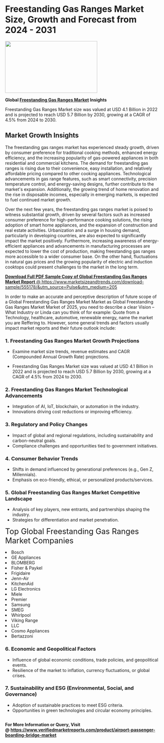 <H1>Freestanding Gas Ranges Market Size, Growth and Forecast from 2024 - 2031</H1><img class="aligncenter size-medium wp-image-584254" src="https://thirdeyenews.in/wp-content/uploads/2024/09/Global-Market-Research-300x168.jpeg" alt="" width="300" height="168" /><p><strong>Global&nbsp;<a href="https://www.marketsizeandtrends.com/download-sample/555178/&amp;utm_source=Pulse&amp;utm_medium=205">Freestanding Gas Ranges Market</a> Insights</strong></p><p>Freestanding Gas Ranges Market size was valued at USD 4.1 Billion in 2022 and is projected to reach USD 5.7 Billion by 2030, growing at a CAGR of 4.5% from 2024 to 2030.</p><p><h2>Market Growth Insights</h2> <p>The freestanding gas ranges market has experienced steady growth, driven by consumer preference for traditional cooking methods, enhanced energy efficiency, and the increasing popularity of gas-powered appliances in both residential and commercial kitchens. The demand for freestanding gas ranges is rising due to their convenience, easy installation, and relatively affordable pricing compared to other cooking appliances. Technological advancements in gas range features, such as smart connectivity, precision temperature control, and energy-saving designs, further contribute to the market's expansion. Additionally, the growing trend of home renovation and the rise in disposable incomes, especially in emerging markets, is expected to fuel continued market growth.</p> <p><a href="#"></a></p> <p>Over the next few years, the freestanding gas ranges market is poised to witness substantial growth, driven by several factors such as increased consumer preference for high-performance cooking solutions, the rising adoption of smart home appliances, and the expansion of construction and real estate activities. Urbanization and a surge in housing demand, particularly in developing countries, are also expected to significantly impact the market positively. Furthermore, increasing awareness of energy-efficient appliances and advancements in manufacturing processes are expected to lower the cost of production, making freestanding gas ranges more accessible to a wider consumer base. On the other hand, fluctuations in natural gas prices and the growing popularity of electric and induction cooktops could present challenges to the market in the long term.</p> <p><a href="#"></p><p><span class=""><strong>Download Full PDF Sample Copy of Global Freestanding Gas Ranges Market Report</strong> @ <a href="https://www.marketsizeandtrends.com/download-sample/555178/&amp;utm_source=Pulse&amp;utm_medium=205" target="_blank">https://www.marketsizeandtrends.com/download-sample/555178/&amp;utm_source=Pulse&amp;utm_medium=205</a></span></p><p>In order to make an accurate and perceptive description of future scope of a Global&nbsp;Freestanding Gas Ranges Market Market as Global&nbsp;Freestanding Gas Ranges Market Market of 2025, you need to describe a clear Vision &ndash; What Industry or Linda can you think of for example: Quote from a Technology, healthcare, automotive, renewable energy, name the market you are Reffering to. However, some general trends and factors usually impact market reports and their future outlook include:</p><h3>1.&nbsp;<strong>Freestanding Gas Ranges Market Growth Projections</strong></h3><ul><li>Examine market size trends, revenue estimates and CAGR (Compounded Annual Growth Rate) projections.</li><li><p>Freestanding Gas Ranges Market size was valued at USD 4.1 Billion in 2022 and is projected to reach USD 5.7 Billion by 2030, growing at a CAGR of 4.5% from 2024 to 2030.</p></li></ul><h3>2.&nbsp;<strong>Freestanding Gas Ranges Market Technological Advancements</strong></h3><ul><li>Integration of AI, IoT, blockchain, or automation in the industry.</li><li>Innovations driving cost reductions or improving efficiency.</li></ul><h3>3.&nbsp;<strong>Regulatory and Policy Changes</strong></h3><ul><li>Impact of global and regional regulations, including sustainability and carbon-neutral goals.</li><li>Compliance challenges and opportunities tied to government initiatives.</li></ul><h3>4.&nbsp;<strong>Consumer Behavior Trends</strong></h3><ul><li>Shifts in demand influenced by generational preferences (e.g., Gen Z, Millennials).</li><li>Emphasis on eco-friendly, ethical, or personalized products/services.</li></ul><h3>5.&nbsp;<strong>Global Freestanding Gas Ranges Market Competitive Landscape</strong></h3><ul><li>Analysis of key players, new entrants, and partnerships shaping the industry.</li><li>Strategies for differentiation and market penetration.</li></ul><p data-pm-slice="1 1 []"><span style="color: inherit; font-family: inherit; font-size: 25px;">Top Global Freestanding Gas Ranges Market Companies</span></p><div class="" data-test-id=""><p><li>Bosch</li><li> GE Appliances</li><li> BLOMBERG</li><li> Fisher & Paykel</li><li> Frigidaire</li><li> Jenn-Air</li><li> KitchenAid</li><li> LG Electronics</li><li> Miele</li><li> Premier</li><li> Samsung</li><li> SMEG</li><li> Whirlpool</li><li> Viking Range</li><li> LLC</li><li> Cosmo Appliances</li><li> Bertazzoni</li></p></div><h3>6.&nbsp;<strong>Economic and Geopolitical Factors</strong></h3><ul><li>Influence of global economic conditions, trade policies, and geopolitical events.</li><li>Resilience of the market to inflation, currency fluctuations, or global crises.</li></ul><h3>7.&nbsp;<strong>Sustainability and ESG (Environmental, Social, and Governance)</strong></h3><ul><li>Adoption of sustainable practices to meet ESG criteria.</li><li>Opportunities in green technologies and circular economy principles.</li></ul><h2><strong style="font-size: 14px;">For More Information or Query, Visit @&nbsp;</strong><a style="background-color: #ffffff; font-size: 14px;" href="https://www.marketsizeandtrends.com/report/freestanding-gas-ranges-market/" target="_blank">https://www.verifiedmarketreports.com/product/airport-passenger-boarding-bridge-market</a></h2>
